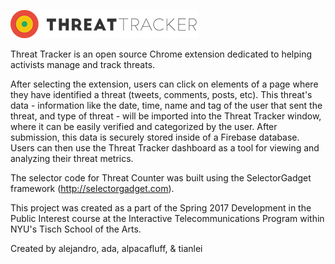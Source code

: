 ![alt](https://raw.githubusercontent.com/matamalaortiz/threat-counter/master/img/logo-threat-tracker-logo-300.png)

Threat Tracker is an open source Chrome extension dedicated to helping activists manage and track threats.

After selecting the extension, users can click on elements of a page where they have identified a threat (tweets, comments, posts, etc). This threat's data - information like the date, time, name and tag of the user that sent the threat, and type of threat - will be imported into the Threat Tracker window, where it can be easily verified and categorized by the user. After submission, this data is securely stored inside of a Firebase database. Users can then use the Threat Tracker dashboard as a tool for viewing and analyzing their threat metrics.

The selector code for Threat Counter was built using the SelectorGadget framework (http://selectorgadget.com).

This project was created as a part of the Spring 2017 Development in the Public Interest course at the Interactive Telecommunications Program within NYU's Tisch School of the Arts.

Created by alejandro, ada, alpacafluff, & tianlei
